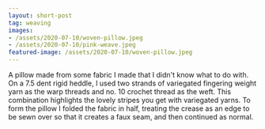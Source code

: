 ```yaml
---
layout: short-post
tag: weaving
images:
- /assets/2020-07-10/woven-pillow.jpeg
- /assets/2020-07-10/pink-weave.jpeg
featured-image: /assets/2020-07-10/woven-pillow.jpeg
---
```

A pillow made from some fabric I made that I didn't know what to do with. On a 7.5 dent rigid heddle, I used two strands of variegated fingering weight yarn as the warp threads and no. 10 crochet thread as the weft. This combination highlights the lovely stripes you get with variegated yarns. To form the pillow I folded the fabric in half, treating the crease as an edge to be sewn over so that it creates a faux seam, and then continued as normal. 